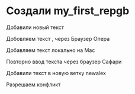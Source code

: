 # Создали my_first_repgb

Добавили новый текст

Добовляем текст , через Браузер Опера

Добавляем текст локально на Мас

Повторно ввод текста через браузер Сафари

Добавили текст в новую ветку newalex

Разрешаем конфликт
